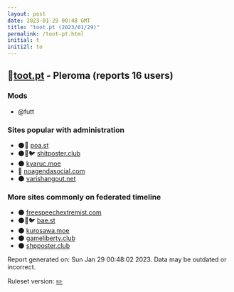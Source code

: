 ```yaml
---
layout: post
date: 2023-01-29 00:48 GMT
title: "toot.pt (2023/01/29)"
permalink: /toot-pt.html
initial: t
initi2l: to
---
```


## 🐘[toot.pt](https://toot.pt) - Pleroma (reports 16 users)

### Mods
 * @futt

### Sites popular with administration

* 🌑🧸 [poa.st](/poa-st.html)
* 🌑🧸🐦 [shitposter.club](/shitposter-club.html)
* 🌑 [kyaruc.moe](/kyaruc-moe.html)
* 🐘 [noagendasocial.com](/noagendasocial-com.html)
* 🌑 [varishangout.net](/varishangout-net.html)

### More sites commonly on federated timeline

* 🌑 [freespeechextremist.com](/freespeechextremist-com.html)
* 🌑🧸🐦 [bae.st](/bae-st.html)
* 🌑 [kurosawa.moe](/kurosawa-moe.html)
* 🌑 [gameliberty.club](/gameliberty-club.html)
* 🌑 [shpposter.club](/shpposter-club.html)

Report generated on: Sun Jan 29 00:48:02 2023. Data may be outdated or incorrect.

Ruleset version: [✏️](/version-pencil)
